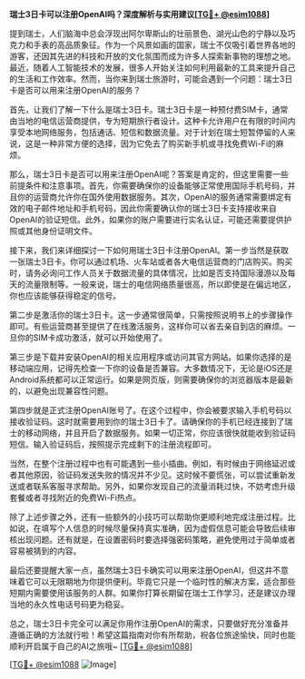 **瑞士3日卡可以注册OpenAI吗？深度解析与实用建议[[TG💪+ @esim1088](https://t.me/s/esim1088)]**

提到瑞士，人们脑海中总会浮现出阿尔卑斯山的壮丽景色、湖光山色的宁静以及巧克力和手表的高品质象征。作为一个风景如画的国家，瑞士不仅吸引着世界各地的游客，还因其先进的科技和开放的文化氛围而成为许多人探索新事物的理想之地。最近，随着人工智能技术的发展，很多人开始关注如何利用最新的工具来提升自己的生活和工作效率。然而，当你来到瑞士旅游时，可能会遇到一个问题：瑞士3日卡是否可以用来注册OpenAI的服务？

首先，让我们了解一下什么是瑞士3日卡。瑞士3日卡是一种预付费SIM卡，通常由当地的电信运营商提供，专为短期旅行者设计。这种卡允许用户在有限的时间内享受本地网络服务，包括通话、短信和数据流量。对于计划在瑞士短暂停留的人来说，这是一种非常方便的选择，因为它免去了购买新手机或寻找免费Wi-Fi的麻烦。

那么，瑞士3日卡是否可以用来注册OpenAI呢？答案是肯定的，但这里需要一些前提条件和注意事项。首先，你需要确保你的设备能够正常使用国际手机号码，并且你的运营商允许你在国外使用数据服务。其次，OpenAI的服务通常需要绑定有效的电子邮件地址和手机号码，因此你需要确认你的瑞士3日卡支持接收来自OpenAI的验证短信。此外，如果你的账户需要进行实名认证，可能还需要提供护照或其他身份证明文件。

接下来，我们来详细探讨一下如何用瑞士3日卡注册OpenAI。第一步当然是获取一张瑞士3日卡。你可以通过机场、火车站或者各大电信运营商的门店购买。购买时，请务必询问工作人员关于数据流量的具体情况，比如是否支持国际漫游以及每天的流量限制等。一般来说，瑞士的电信网络质量很高，所以即使是在偏远地区，你也应该能够获得稳定的信号。

第二步是激活你的瑞士3日卡。这一步通常很简单，只需按照说明书上的步骤操作即可。有些运营商甚至提供了在线激活服务，这样你可以省去亲自到店的麻烦。一旦你的SIM卡成功激活，就可以开始使用了。

第三步是下载并安装OpenAI的相关应用程序或访问其官方网站。如果你选择的是移动端应用，记得先检查一下你的设备是否兼容。大多数情况下，无论是iOS还是Android系统都可以正常运行。如果是网页版，则需要确保你的浏览器版本是最新的，以避免出现兼容性问题。

第四步就是正式注册OpenAI账号了。在这个过程中，你会被要求输入手机号码以接收验证码。这时就需要用到你的瑞士3日卡了。请确保你的手机已经连接到了瑞士的移动网络，并且开启了数据服务。如果一切正常，你应该很快就能收到验证码短信。输入验证码后，按照提示完成剩下的注册流程即可。

当然，在整个注册过程中也有可能遇到一些小插曲。例如，有时候由于网络延迟或者其他原因，验证码发送失败的情况并不少见。这时候不要慌张，可以尝试重新发送或者联系客服寻求帮助。另外，如果你发现自己的流量消耗过快，不妨考虑升级套餐或者寻找附近的免费Wi-Fi热点。

除了上述步骤之外，还有一些额外的小技巧可以帮助你更顺利地完成注册过程。比如说，在填写个人信息的时候尽量保持真实准确，因为虚假信息可能会导致后续审核出现问题。还有就是，在设置密码时要选择强密码策略，避免使用过于简单或者容易被猜到的内容。

最后还要提醒大家一点，虽然瑞士3日卡确实可以用来注册OpenAI，但这并不意味着它可以无限期地为你提供便利。毕竟它只是一个临时性的解决方案，适合那些短期内需要使用该服务的人群。如果你打算长期留在瑞士工作学习，还是建议办理当地的永久性电话号码更为稳妥。

总之，瑞士3日卡完全可以满足你用作注册OpenAI的需求，只要做好充分准备并遵循正确的方法就行啦！希望这篇指南对你有所帮助，祝各位旅途愉快，同时也能顺利开启属于自己的AI之旅哦~ [[TG💪+ @esim1088](https://t.me/s/esim1088)] 

[[TG💪+ @esim1088](https://t.me/s/esim1088) ![Image](https://i.postimg.cc/4NQfJmqS/Snipaste-2025-05-13-00-14-12.png)]